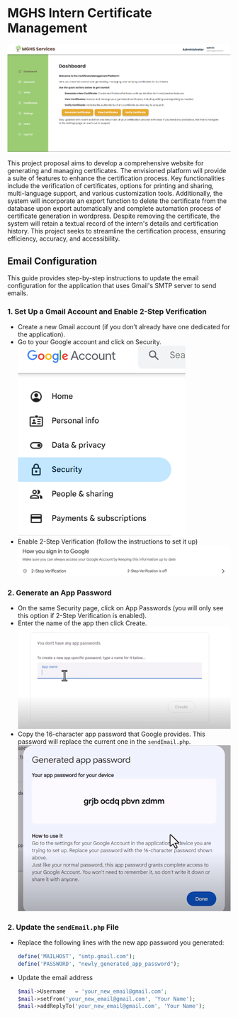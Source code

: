 # MGHS Intern Certificate Management

![Main Page](mainpage.png)

This project proposal aims to develop a comprehensive website for generating and managing certificates. The envisioned platform will provide a suite of features to enhance the certification process. Key functionalities include the verification of certificates, options for printing and sharing, multi-language support, and various customization tools. Additionally, the system will incorporate an export function to delete the certificate from the database upon export automatically and complete automation process of certificate generation in wordpress. Despite removing the certificate, the system will retain a textual record of the intern's details and certification history. This project seeks to streamline the certification process, ensuring efficiency, accuracy, and accessibility.

## Email Configuration

This guide provides step-by-step instructions to update the email configuration for the application that uses Gmail's SMTP server to send emails.

### 1. Set Up a Gmail Account and Enable 2-Step Verification

- Create a new Gmail account (if you don’t already have one dedicated for the application).
- Go to your Google account and click on Security.
  ![alt text](emailconfig1.png)
- Enable 2-Step Verification (follow the instructions to set it up)
  ![alt text](emailconfig2.png)

### 2. Generate an App Password

- On the same Security page, click on App Passwords (you will only see this option if 2-Step Verification is enabled).
- Enter the name of the app then click Create.
  ![alt text](emailconfig3.png)
- Copy the 16-character app password that Google provides. This password will replace the current one in the `sendEmail.php`.
  ![alt text](emailconfig4.png)

### 2. Update the `sendEmail.php` File

- Replace the following lines with the new app password you generated:
  ```php
  define('MAILHOST', "smtp.gmail.com");
  define('PASSWORD', "newly_generated_app_password");
  ```
- Update the email address
  ```php
  $mail->Username   = 'your_new_email@gmail.com';
  $mail->setFrom('your_new_email@gmail.com', 'Your Name');
  $mail->addReplyTo('your_new_email@gmail.com', 'Your Name');
  ```

